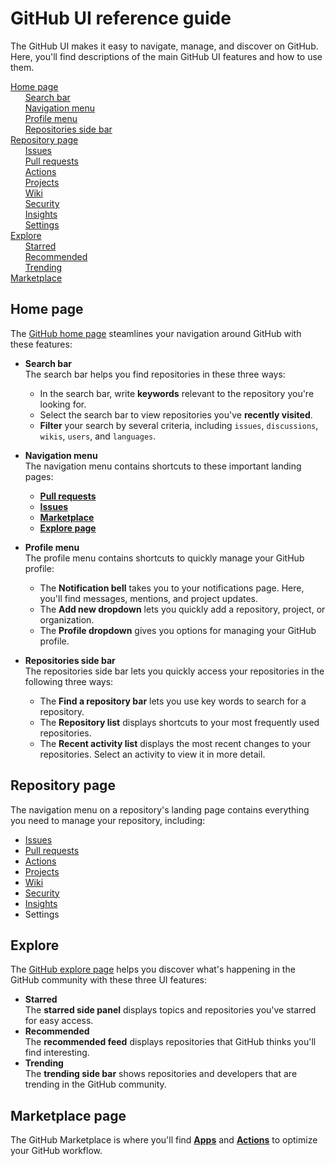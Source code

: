 # GitHub UI reference guide
The GitHub UI makes it easy to navigate, manage, and discover on GitHub. Here, you'll find descriptions of the main GitHub UI features and how to use them. 

[Home page](#home-page)<br>
&nbsp; &nbsp; &nbsp; [Search bar](#search-bar)<br>
&nbsp; &nbsp; &nbsp; [Navigation menu](#navigation-menu)<br>
&nbsp; &nbsp; &nbsp; [Profile menu](#profile-menu)<br>
&nbsp; &nbsp; &nbsp; [Repositories side bar](#repositories-side-bar)<br>
[Repository page](#repository-page)<br>
&nbsp; &nbsp; &nbsp; [Issues](#issues)<br>
&nbsp; &nbsp; &nbsp; [Pull requests](#pull-requests)<br>
&nbsp; &nbsp; &nbsp; [Actions](#actions)<br>
&nbsp; &nbsp; &nbsp; [Projects](#projects)<br>
&nbsp; &nbsp; &nbsp; [Wiki](#wiki)<br>
&nbsp; &nbsp; &nbsp; [Security](#security)<br> 
&nbsp; &nbsp; &nbsp; [Insights](#insights)<br> 
&nbsp; &nbsp; &nbsp; [Settings](#settings)<br> 
[Explore](#explore)<br>
&nbsp; &nbsp; &nbsp; [Starred](#starred)<br> 
&nbsp; &nbsp; &nbsp; [Recommended](#recommended)<br> 
&nbsp; &nbsp; &nbsp; [Trending](#trending)  
[Marketplace](#marketplace)<br>

## Home page
The [GitHub home page](https://github.com/) steamlines your navigation around GitHub with these features:

- <a name="search-bar">**Search bar**</a><br>
The search bar helps you find repositories in these three ways: 
    - In the search bar, write **keywords** relevant to the repository you're looking for.
    - Select the search bar to view repositories you've **recently visited**. 
    - **Filter** your search by several criteria, including `issues`, `discussions`, `wikis`, `users`, and `languages`.  

- <a name="navigation-menu">**Navigation menu**</a><br>
The navigation menu contains shortcuts to these important landing pages:
    - [**Pull requests**](#pull-requests) 
    - [**Issues**](#issues)
    - [**Marketplace**](marketplace)
    - [**Explore page**](#explore-page)
    
- <a name="profile-menu">**Profile menu**</a><br>
The profile menu contains shortcuts to quickly manage your GitHub profile:
    - The **Notification bell** takes you to your notifications page. Here, you'll find messages, mentions, and project updates.    
    - The **Add new dropdown** lets you quickly add a repository, project, or organization.  
    - The **Profile dropdown** gives you options for managing your GitHub profile. 
    
- <a name="repositories-side-bar">**Repositories side bar**</a><br>
The repositories side bar lets you quickly access your repositories in the following three ways:
    - The **Find a repository bar** lets you use key words to search for a repository.     
    - The **Repository list** displays shortcuts to your most frequently used repositories.    
    - The **Recent activity list** displays the most recent changes to your repositories. Select an activity to view it in more detail. 

## Repository page 
The navigation menu on a repository's landing page contains everything you need to manage your repository, including:
- <a name="issues">[Issues](https://docs.github.com/en/issues/tracking-your-work-with-issues/about-issues)</a>
- <a name="pull-requests">[Pull requests](https://docs.github.com/en/github/collaborating-with-pull-requests/proposing-changes-to-your-work-with-pull-requests/about-pull-requests#about-pull-requests)</a> 
- <a name="actions">[Actions](https://docs.github.com/en/actions/creating-actions/about-actions#about-actions)</a> 
- <a name="projects">[Projects](https://docs.github.com/en/issues/trying-out-the-new-projects-experience/about-projects#about-projects)</a>
- <a name="wiki">[Wiki](https://docs.github.com/en/communities/documenting-your-project-with-wikis/about-wikis)</a>
- <a name="security">[Security](https://docs.github.com/en/code-security/security-overview/exploring-security-alerts#about-the-security-overview)</a> 
- <a name="insights">[Insights](https://docs.github.com/en/organizations/collaborating-with-groups-in-organizations/viewing-insights-for-your-organization#viewing-organization-dependency-insights)</a>
- <a name="settings">Settings</a>

## Explore 
The [GitHub explore page](https://github.com/explore) helps you discover what's happening in the GitHub community with these three UI features:    
- <a name="starred">**Starred**</a><br>
The **starred side panel** displays topics and repositories you've starred for easy access. 
- <a name="recommended">**Recommended**</a><br>
The **recommended feed** displays repositories that GitHub thinks you'll find interesting.  
- <a name="trending">**Trending**</a><br>
The **trending side bar** shows repositories and developers that are trending in the GitHub community. 

## Marketplace page
The GitHub Marketplace is where you'll find [**Apps**](https://docs.github.com/en/developers/apps/getting-started-with-apps/about-apps#about-github-apps) and [**Actions**](https://docs.github.com/en/actions/creating-actions/about-actions#about-actions) to optimize your GitHub workflow.    
